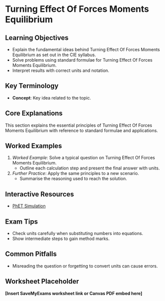 # Turning Effect Of Forces Moments Equilibrium

## Learning Objectives
- Explain the fundamental ideas behind Turning Effect Of Forces Moments Equilibrium as set out in the CIE syllabus.
- Solve problems using standard formulae for Turning Effect Of Forces Moments Equilibrium.
- Interpret results with correct units and notation.

## Key Terminology
- **Concept**: Key idea related to the topic.

## Core Explanations
This section explains the essential principles of Turning Effect Of Forces Moments Equilibrium with reference to standard formulae and applications.

## Worked Examples
1. *Worked Example*: Solve a typical question on Turning Effect Of Forces Moments Equilibrium.
   - Outline each calculation step and present the final answer with units.
2. *Further Practice*: Apply the same principles to a new scenario.
   - Summarise the reasoning used to reach the solution.

## Interactive Resources
- [PhET Simulation](https://phet.colorado.edu/)

## Exam Tips
- Check units carefully when substituting numbers into equations.
- Show intermediate steps to gain method marks.

## Common Pitfalls
- Misreading the question or forgetting to convert units can cause errors.

## Worksheet Placeholder
**[Insert SaveMyExams worksheet link or Canvas PDF embed here]**
